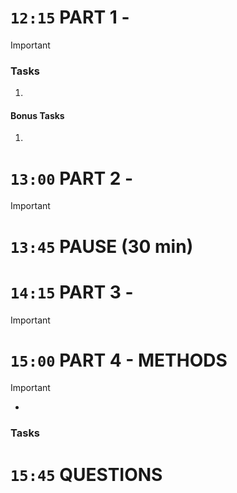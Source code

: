 

<!-- ------------------------------ PART 1 ----------------------------------- -->

# `12:15` PART 1 - 

> [!IMPORTANT]
>

### Tasks

1. 

#### Bonus Tasks

1. 

<!-- ------------------------------ PART 2 ----------------------------------- -->

# `13:00` PART 2 - 

> [!IMPORTANT]
>

<!-- ------------------------------ PAUSE ----------------------------------- -->

# `13:45` PAUSE (30 min)

<!-- ------------------------------ PART 3 ----------------------------------- -->

# `14:15` PART 3 - 

> [!IMPORTANT]
>


<!-- ------------------------------ PART 4 ----------------------------------- -->

# `15:00` PART 4 - METHODS

> [!IMPORTANT]
> - 

### Tasks



# `15:45` QUESTIONS
